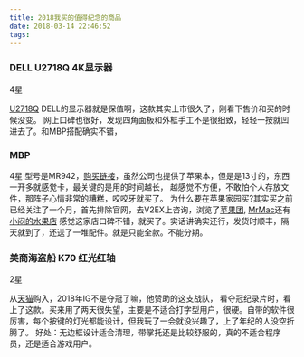```yaml
---
title: 2018我买的值得纪念的商品
date: 2018-03-14 22:46:52
tags:
---
```


[1]:/images/good-goods/1.png
[3]:/images/good-goods/3.png
[4]:/images/good-goods/4.png
[5]:/images/good-goods/5.png
[6]:/images/good-goods/6.png

### DELL U2718Q 4K显示器
4星

[U2718Q](https://item.jd.com/4585499.html/) DELL的显示器就是保值啊，这款其实上市很久了，刚看下售价和买的时候没变。
网上口碑也很好，发现四角面板和外框手工不是很细致，轻轻一按就凹进去了。和MBP搭配确实不错，

### MBP
4星
型号是MR942，[购买链接](https://item.taobao.com/item.htm?id=521341279470)，虽然公司也提供了苹果本，但是是13寸的，东西一开多就感觉卡，最关键的是用的时间越长，
越感觉不方便，不敢怕个人存放文件，那阵子心情非常的糟糕，咬咬牙就买了。
为什么要在苹果家园买?其实买之前已经关注了一个月，首先排除官网，去V2EX上咨询，浏览了[苹果团](http://appletuan.com/), [MrMac](http://mrmac.cn/)还有[小闷的水果店](https://appled.cc/)
感觉这家店口碑不错，就买了。实话讲确实还行，发货时顺丰，隔天就到了，还送了一堆配件。就是只能全款。不能分期。


<!--more-->



### 美商海盗船 K70 红光红轴
2星

从[天猫](https://detail.tmall.com/item.htm?id=547397391420&skuId=3328071688652/)购入，2018年IG不是夺冠了嘛，他赞助的这支战队，
看夺冠纪录片时，看上了这款。买来用了两天很失望，主要是不适合打字型用户，很硬。自带的软件很厉害，每个按键的灯光都能设计，但我玩了一会就没兴趣了，上了年纪的人没空折腾了。
好处：无边框设计适合清理，带掌托还是比较舒服的，真的不适合程序员，还是适合游戏用户。

